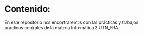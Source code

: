 # Contenido:
En este repositorio nos encontraremos con las prácticas y trabajos prácticos centrales de la materia Informática 2 UTN_FRA.
